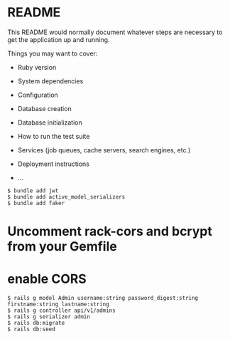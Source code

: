 # README

This README would normally document whatever steps are necessary to get the
application up and running.

Things you may want to cover:

* Ruby version

* System dependencies

* Configuration

* Database creation

* Database initialization

* How to run the test suite

* Services (job queues, cache servers, search engines, etc.)

* Deployment instructions

* ...

```
$ bundle add jwt
$ bundle add active_model_serializers
$ bundle add faker
```

# Uncomment rack-cors and bcrypt from your Gemfile

# enable CORS

```
$ rails g model Admin username:string password_digest:string firstname:string lastname:string
$ rails g controller api/v1/admins
$ rails g serializer admin
$ rails db:migrate
$ rails db:seed
```
